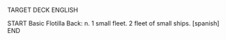 TARGET DECK
ENGLISH

START
Basic
Flotilla
Back: n. 1 small fleet. 2 fleet of small ships. [spanish]
END
